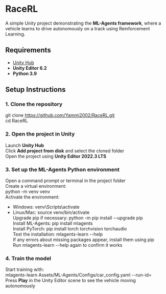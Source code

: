 # RaceRL

A simple Unity project demonstrating the **ML-Agents framework**, where a vehicle learns to drive autonomously on a track using Reinforcement Learning.

## Requirements

- [Unity Hub](https://unity.com/download)  
- **Unity Editor 6.2**  
- **Python 3.9**  

## Setup Instructions

### 1. Clone the repository
git clone https://github.com/Yammi2002/RaceRL.git  
cd RaceRL

### 2. Open the project in Unity
Launch **Unity Hub**  
Click **Add project from disk** and select the cloned folder  
Open the project using **Unity Editor 2022.3 LTS**  

### 3. Set up the ML-Agents Python environment
Open a command prompt or terminal in the project folder  
Create a virtual environment:  
python -m venv venv  
Activate the environment:  
- Windows: venv\Scripts\activate  
- Linux/Mac: source venv/bin/activate  
Upgrade pip if necessary: python -m pip install --upgrade pip  
Install ML-Agents: pip install mlagents  
Install PyTorch: pip install torch torchvision torchaudio  
Test the installation: mlagents-learn --help  
If any errors about missing packages appear, install them using pip  
Run mlagents-learn --help again to confirm it works  

### 4. Train the model
Start training with:  
mlagents-learn Assets/ML-Agents/Configs/car_config.yaml --run-id=<id-run>  
Press **Play** in the Unity Editor scene to see the vehicle moving autonomously
